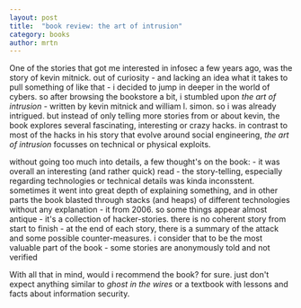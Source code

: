```yaml
---
layout: post
title:  "book review: the art of intrusion"
category: books
author: mrtn
---
```


One of the stories that got me interested in infosec a few years ago, was the story of kevin mitnick. out of curiosity - and lacking an idea what it takes to pull something of like that - i decided to jump in deeper in the world of cybers. 
so after browsing the bookstore a bit, i stumbled upon _the art of intrusion_ - written by kevin mitnick and william l. simon. so i was already intrigued. but instead of only telling more stories from or about kevin, the book explores several fascinating, interesting or crazy hacks. in contrast to most of the hacks in his story that evolve around social engineering, _the art of intrusion_ focusses on technical or physical exploits. 

without going too much into details, a few thought's on the book:
	- it was overall an interesting (and rather quick) read
	- the story-telling, especially regarding technologies or technical details was kinda inconsstent. sometimes it went into great depth of explaining something, and in other parts the book blasted through stacks (and heaps) of different technologies without any explanation
	- it from 2006. so some things appear almost antique
	- it's a collection of hacker-stories. there is no coherent story from start to finish
	- at the end of each story, there is a summary of the attack and some possible counter-measures. i consider that to be the most valuable part of the book
	- some stories are anonymously told and not verified

With all that in mind, would i recommend the book? for sure. just don't expect anything similar to _ghost in the wires_ or a textbook with lessons and facts about information security. 
